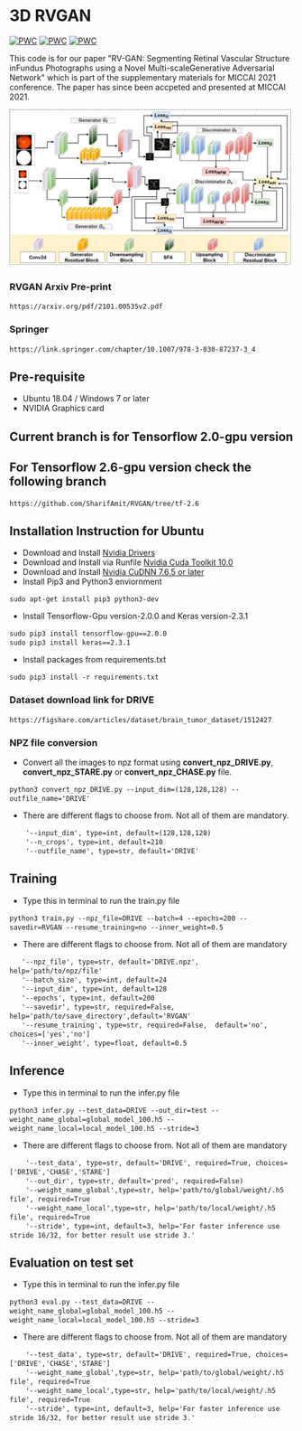 # 3D RVGAN

[![PWC](https://img.shields.io/endpoint.svg?url=https://paperswithcode.com/badge/rv-gan-retinal-vessel-segmentation-from/retinal-vessel-segmentation-on-drive)](https://paperswithcode.com/sota/retinal-vessel-segmentation-on-drive?p=rv-gan-retinal-vessel-segmentation-from)
[![PWC](https://img.shields.io/endpoint.svg?url=https://paperswithcode.com/badge/rv-gan-retinal-vessel-segmentation-from/retinal-vessel-segmentation-on-chase_db1)](https://paperswithcode.com/sota/retinal-vessel-segmentation-on-chase_db1?p=rv-gan-retinal-vessel-segmentation-from)
[![PWC](https://img.shields.io/endpoint.svg?url=https://paperswithcode.com/badge/rv-gan-retinal-vessel-segmentation-from/retinal-vessel-segmentation-on-stare)](https://paperswithcode.com/sota/retinal-vessel-segmentation-on-stare?p=rv-gan-retinal-vessel-segmentation-from)


This code is for our paper "RV-GAN: Segmenting Retinal Vascular Structure inFundus Photographs using a Novel Multi-scaleGenerative Adversarial Network" which is part of the supplementary materials for MICCAI 2021 conference. The paper has since been accpeted and presented at MICCAI 2021.

![](img1.png)

### RVGAN Arxiv Pre-print
```
https://arxiv.org/pdf/2101.00535v2.pdf
```
### Springer
```
https://link.springer.com/chapter/10.1007/978-3-030-87237-3_4
```





## Pre-requisite
- Ubuntu 18.04 / Windows 7 or later
- NVIDIA Graphics card

## Current branch is for Tensorflow 2.0-gpu version
## For Tensorflow 2.6-gpu version check the following branch
```
https://github.com/SharifAmit/RVGAN/tree/tf-2.6
```

## Installation Instruction for Ubuntu
- Download and Install [Nvidia Drivers](https://www.nvidia.com/Download/driverResults.aspx/142567/en-us)
- Download and Install via Runfile [Nvidia Cuda Toolkit 10.0](https://developer.nvidia.com/cuda-10.0-download-archive?target_os=Linux&target_arch=x86_64&target_distro=Ubuntu&target_version=1804&target_type=runfilelocal)
- Download and Install [Nvidia CuDNN 7.6.5 or later](https://developer.nvidia.com/rdp/cudnn-archive)
- Install Pip3 and Python3 enviornment
```
sudo apt-get install pip3 python3-dev
```
- Install Tensorflow-Gpu version-2.0.0 and Keras version-2.3.1
```
sudo pip3 install tensorflow-gpu==2.0.0
sudo pip3 install keras==2.3.1
```
- Install packages from requirements.txt
```
sudo pip3 install -r requirements.txt
```



### Dataset download link for DRIVE
```
https://figshare.com/articles/dataset/brain_tumor_dataset/1512427
```







### NPZ file conversion
- Convert all the images to npz format using **convert_npz_DRIVE.py**, **convert_npz_STARE.py** or **convert_npz_CHASE.py** file. 
```
python3 convert_npz_DRIVE.py --input_dim=(128,128,128) --outfile_name='DRIVE'
```
- There are different flags to choose from. Not all of them are mandatory.
```
    '--input_dim', type=int, default=(128,128,128)
    '--n_crops', type=int, default=210
    '--outfile_name', type=str, default='DRIVE'
```

## Training

- Type this in terminal to run the train.py file
```
python3 train.py --npz_file=DRIVE --batch=4 --epochs=200 --savedir=RVGAN --resume_training=no --inner_weight=0.5
```
- There are different flags to choose from. Not all of them are mandatory

```
   '--npz_file', type=str, default='DRIVE.npz', help='path/to/npz/file'
   '--batch_size', type=int, default=24
   '--input_dim', type=int, default=128
   '--epochs', type=int, default=200
   '--savedir', type=str, required=False, help='path/to/save_directory',default='RVGAN'
   '--resume_training', type=str, required=False,  default='no', choices=['yes','no']
   '--inner_weight', type=float, default=0.5
```



## Inference

- Type this in terminal to run the infer.py file
```
python3 infer.py --test_data=DRIVE --out_dir=test --weight_name_global=global_model_100.h5 --weight_name_local=local_model_100.h5 --stride=3 
```
- There are different flags to choose from. Not all of them are mandatory

```
    '--test_data', type=str, default='DRIVE', required=True, choices=['DRIVE','CHASE','STARE']
    '--out_dir', type=str, default='pred', required=False)
    '--weight_name_global',type=str, help='path/to/global/weight/.h5 file', required=True
    '--weight_name_local',type=str, help='path/to/local/weight/.h5 file', required=True
    '--stride', type=int, default=3, help='For faster inference use stride 16/32, for better result use stride 3.'
```


## Evaluation on test set

- Type this in terminal to run the infer.py file
```
python3 eval.py --test_data=DRIVE --weight_name_global=global_model_100.h5 --weight_name_local=local_model_100.h5 --stride=3 
```
- There are different flags to choose from. Not all of them are mandatory

```
    '--test_data', type=str, default='DRIVE', required=True, choices=['DRIVE','CHASE','STARE']
    '--weight_name_global',type=str, help='path/to/global/weight/.h5 file', required=True
    '--weight_name_local',type=str, help='path/to/local/weight/.h5 file', required=True
    '--stride', type=int, default=3, help='For faster inference use stride 16/32, for better result use stride 3.'
```
